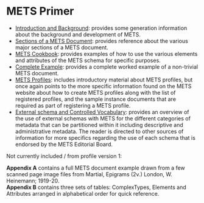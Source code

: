 # METS Primer

* [Introduction and Background](intro_background.md): provides some generation information about the background and development of METS.
* [Sections of a METS Document](mets_sections.md): provides reference about the various major sections of a METS document.
* [METS Cookbook](mets_cookbook.md): provides examples of how to use the various elements and attributes of the METS schema for specific purposes.
* [Complete Example](complete_example.md): provides a complete worked example of a non-trivial METS document.
* [METS Profiles](mets_profiles.md): includes introductory material about METS profiles, but once again points to the more specific information found on the METS website about how to create METS profiles along with the list of registered profiles, and the sample instance documents that are required as part of registering a METS profile.
* [External schema and Controlled Vocabulary](external_schema_vocabulary.md): provides an overview of the use of external schemas with METS for the different categories of metadata that can be partitioned within it including descriptive and administrative metadata.  The reader is directed to other sources of information for more specifics regarding the use of each schema that is endorsed by the METS Editorial Board.  

Not currently included / from profile version 1:

**Appendix A** contains a full METS document example drawn from a few scanned page image files from Martial, Epigrams (2v.) London, W. Heinemann; 1919-20.  
**Appendix B** contains three sets of tables: ComplexTypes, Elements and Attributes arranged in alphabetical order for quick reference.
